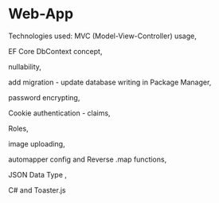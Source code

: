 # Web-App
 Technologies used: MVC (Model-View-Controller) usage, 

 EF Core DbContext concept,
 
 nullability,
 
 add migration - update database writing in Package Manager, 
 
 password encrypting, 
 
 Cookie authentication - claims, 
 
 Roles,
 
 image uploading, 
 
 automapper config and Reverse .map functions, 
 
 JSON Data Type , 
 
 C# and Toaster.js

